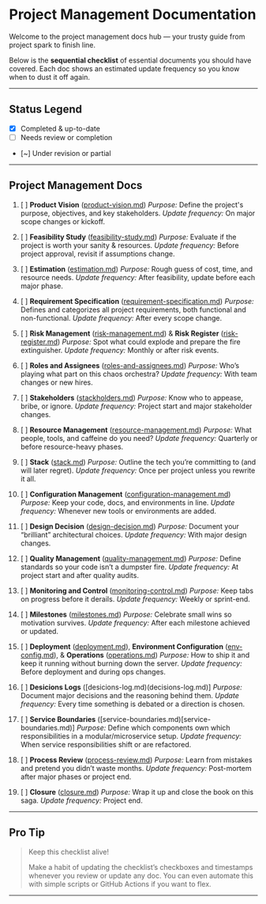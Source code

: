 <!--
START OF project-management/README.md

Purpose:
Provide a roadmap for project management documentation following a natural project lifecycle sequence.

Update Frequency:
Review at each project phase transition or major update.

Location: docs/project-management/README.md
-->

# Project Management Documentation

Welcome to the project management docs hub — your trusty guide from project spark to finish line.

Below is the **sequential checklist** of essential documents you should have covered.
Each doc shows an estimated update frequency so you know when to dust it off again.

---

## Status Legend

* [x] Completed & up-to-date
* [ ] Needs review or completion
* [~] Under revision or partial

---

## Project Management Docs

1. [ ] **Product Vision** ([product-vision.md](product-vision.md))
   _Purpose:_ Define the project's purpose, objectives, and key stakeholders.
   _Update frequency:_ On major scope changes or kickoff.

2. [ ] **Feasibility Study** ([feasibility-study.md](feasibility-study.md))
   _Purpose:_ Evaluate if the project is worth your sanity & resources.
   _Update frequency:_ Before project approval, revisit if assumptions change.

3. [ ] **Estimation** ([estimation.md](estimation.md))
   _Purpose:_ Rough guess of cost, time, and resource needs.
   _Update frequency:_ After feasibility, update before each major phase.

4. [ ] **Requirement Specification** ([requirement-specification.md](requirements-specification.md))
   _Purpose:_ Defines and categorizes all project requirements, both functional and non-functional.
   _Update frequency:_ After every scope change.

5. [ ] **Risk Management** ([risk-management.md](risk-management.md)) & **Risk Register** ([risk-register.md](risk-register.md))
   _Purpose:_ Spot what could explode and prepare the fire extinguisher.
   _Update frequency:_ Monthly or after risk events.

6. [ ] **Roles and Assignees** ([roles-and-assignees.md](roles-and-assignees.md))
   _Purpose:_ Who’s playing what part on this chaos orchestra?
   _Update frequency:_ With team changes or new hires.

7. [ ] **Stakeholders** ([stackholders.md](stakeholders.md))
   _Purpose:_ Know who to appease, bribe, or ignore.
   _Update frequency:_ Project start and major stakeholder changes.

8. [ ] **Resource Management** ([resource-management.md](resource-management.md))
   _Purpose:_ What people, tools, and caffeine do you need?
   _Update frequency:_ Quarterly or before resource-heavy phases.

9. [ ] **Stack** ([stack.md](stack.md))
   _Purpose:_ Outline the tech you’re committing to (and will later regret).
   _Update frequency:_ Once per project unless you rewrite it all.

10. [ ] **Configuration Management** ([configuration-management.md](configuration-management.md))
   _Purpose:_ Keep your code, docs, and environments in line.
   _Update frequency:_ Whenever new tools or environments are added.

11. [ ] **Design Decision** ([design-decision.md](design-decision.md))
   _Purpose:_ Document your “brilliant” architectural choices.
   _Update frequency:_ With major design changes.

12. [ ] **Quality Management** ([quality-management.md](quality-management.md))
    _Purpose:_ Define standards so your code isn’t a dumpster fire.
    _Update frequency:_ At project start and after quality audits.

13. [ ] **Monitoring and Control** ([monitoring-control.md](monitoring-control.md))
    _Purpose:_ Keep tabs on progress before it derails.
    _Update frequency:_ Weekly or sprint-end.

14. [ ] **Milestones** ([milestones.md](milestones.md))
    _Purpose:_ Celebrate small wins so motivation survives.
    _Update frequency:_ After each milestone achieved or updated.

15. [ ] **Deployment** ([deployment.md](deployment.md)), **Environment Configuration** ([env-config.md](env-config.md)), & **Operations** ([operations.md](operations.md))
    _Purpose:_ How to ship it and keep it running without burning down the server.
    _Update frequency:_ Before deployment and during ops changes.

16. [ ] **Desicions Logs** ([desicions-log.md)(decisions-log.md)]
    _Purpose:_ Document major decisions and the reasoning behind them.
    _Update frequency:_ Every time something is debated or a direction is chosen.

17. [ ] **Service Boundaries** ([service-boundaries.md)[service-boundaries.md)]
    _Purpose:_ Define which components own which responsibilities in a modular/microservice setup.
    _Update frequency:_ When service responsibilities shift or are refactored.

18. [ ] **Process Review** ([process-review.md](../qa/process-review.md))
    _Purpose:_ Learn from mistakes and pretend you didn’t waste months.
    _Update frequency:_ Post-mortem after major phases or project end.

19. [ ] **Closure** ([closure.md](closure.md))
    _Purpose:_ Wrap it up and close the book on this saga.
    _Update frequency:_ Project end.

---

## Pro Tip

> Keep this checklist alive!
>
> Make a habit of updating the checklist’s checkboxes and timestamps whenever you review or update any doc.
> You can even automate this with simple scripts or GitHub Actions if you want to flex.

---

<!-- END OF project-management/README.md -->
